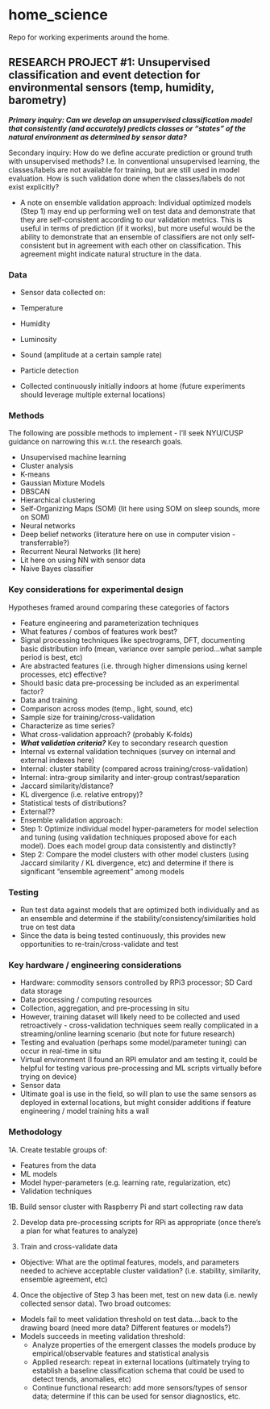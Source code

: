 # home_science
Repo for working experiments around the home.

## RESEARCH PROJECT #1: Unsupervised classification and event detection for environmental sensors (temp, humidity, barometry)

***Primary inquiry: Can we develop an unsupervised classification model that consistently (and accurately) predicts classes or “states” of the natural environment as determined by sensor data?***

Secondary inquiry: How do we define accurate prediction or ground truth with unsupervised methods? I.e. In conventional unsupervised learning, the classes/labels are not available for training, but are still used in model evaluation. How is such validation done when the classes/labels do not exist explicitly?

* A note on ensemble validation approach: Individual optimized models (Step 1) may end up performing well on test data and demonstrate that they are self-consistent according to our validation metrics. This is useful in terms of prediction (if it works), but more useful would be the ability to demonstrate that an ensemble of classifiers are not only self-consistent but in agreement with each other on classification. This agreement might indicate natural structure in the data.

### Data
-	Sensor data collected on:
-	Temperature
-	Humidity
-	Luminosity
-	Sound (amplitude at a certain sample rate)
-	Particle detection

-	Collected continuously initially indoors at home (future experiments should leverage multiple external locations)

### Methods 
The following are possible methods to implement - I’ll seek NYU/CUSP guidance on narrowing this w.r.t. the research goals.
-	Unsupervised machine learning
-	Cluster analysis
-	K-means
-	Gaussian Mixture Models
-	DBSCAN
-	Hierarchical clustering
-	Self-Organizing Maps (SOM) (lit here using SOM on sleep sounds, more on SOM)
-	Neural networks
-	Deep belief networks (literature here on use in computer vision - transferrable?) 
-	Recurrent Neural Networks (lit here)
-	Lit here on using NN with sensor data
-	Naive Bayes classifier
 
### Key considerations for experimental design
Hypotheses framed around comparing these categories of factors

-	Feature engineering and parameterization techniques 
-	What features / combos of features work best?
-	Signal processing techniques like spectrograms, DFT, documenting basic distribution info (mean, variance over sample period...what sample period is best, etc)
-	Are abstracted features (i.e. through higher dimensions using kernel processes, etc) effective?
-	Should basic data pre-processing be included as an experimental factor?
-	Data and training
-	Comparison across modes (temp., light, sound, etc)
-	Sample size for training/cross-validation
-	Characterize as time series?
-	What cross-validation approach? (probably K-folds)
-	***What validation criteria?*** Key to secondary research question
-	Internal vs external validation techniques (survey on internal and external indexes here)
-	Internal: cluster stability (compared across training/cross-validation)
-	Internal: intra-group similarity and inter-group contrast/separation
-	Jaccard similarity/distance?
-	KL divergence (i.e. relative entropy)?
-	Statistical tests of distributions?
-	External??
-	Ensemble validation approach:
-	Step 1: Optimize individual model hyper-parameters for model selection and tuning (using validation techniques proposed above for each model). Does each model group data consistently and distinctly?
-	Step 2: Compare the model clusters with other model clusters (using Jaccard similarity / KL divergence, etc) and determine if there is significant “ensemble agreement” among models

### Testing
-	Run test data against models that are optimized both individually and as an ensemble and determine if the stability/consistency/similarities hold true on test data
-	Since the data is being tested continuously, this provides new opportunities to re-train/cross-validate and test

### Key hardware / engineering considerations
-	Hardware: commodity sensors controlled by RPi3 processor; SD Card data storage
-	Data processing / computing resources
-	Collection, aggregation, and pre-processing in situ
-	However, training dataset will likely need to be collected and used retroactively - cross-validation techniques seem really complicated in a streaming/online learning scenario (but note for future research)
-	Testing and evaluation (perhaps some model/parameter tuning) can occur in real-time in situ
-	Virtual environment (I found an RPI emulator and am testing it, could be helpful for testing various pre-processing and ML scripts virtually before trying on device)
-	Sensor data
-	Ultimate goal is use in the field, so will plan to use the same sensors as deployed in external locations, but might consider additions if feature engineering / model training hits a wall

### Methodology
1A. Create testable groups of:
  -	 Features from the data
  -  ML models
  -	 Model hyper-parameters (e.g. learning rate, regularization, etc)
  -	 Validation techniques

1B. Build sensor cluster with Raspberry Pi and start collecting raw data

2. Develop data pre-processing scripts for RPi as appropriate (once there’s a plan for what features to analyze)

3. Train and cross-validate data
  -	Objective: What are the optimal features, models, and parameters needed to achieve acceptable cluster validation? (i.e. stability, similarity, ensemble agreement, etc)

4. Once the objective of Step 3 has been met, test on new data (i.e. newly collected sensor data). Two broad outcomes:
-	Models fail to meet validation threshold on test data….back to the drawing board (need more data? Different features or models?)
-	Models succeeds in meeting validation threshold:
    -	Analyze properties of the emergent classes the models produce by empirical/observable features and statistical analysis
    -	Applied research: repeat in external locations (ultimately trying to establish a baseline classification schema that could be used to detect trends, anomalies, etc)
    -	Continue functional research: add more sensors/types of sensor data; determine if this can be used for sensor diagnostics, etc.
